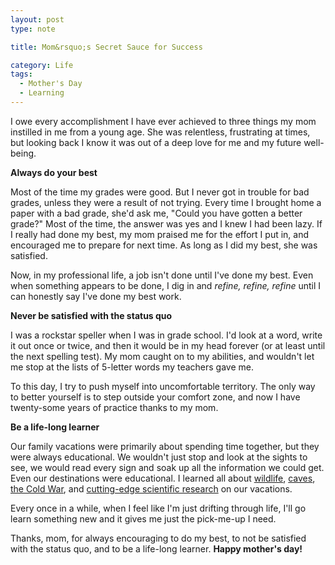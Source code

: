 ```yaml
---
layout: post
type: note

title: Mom&rsquo;s Secret Sauce for Success

category: Life
tags:
  - Mother's Day
  - Learning
---
```

I owe every accomplishment I have ever achieved to three things my mom
instilled in me from a young age. She was relentless, frustrating at
times, but looking back I know it was out of a deep love for me and my
future well-being.

**Always do your best**

Most of the time my grades were good. But I never got in trouble for bad
grades, unless they were a result of not trying. Every time I brought
home a paper with a bad grade, she'd ask me, "Could you have gotten a
better grade?" Most of the time, the answer was yes and I knew I had
been lazy. If I really had done my best, my mom praised me for the
effort I put in, and encouraged me to prepare for next time. As long as
I did my best, she was satisfied.

Now, in my professional life, a job isn't done until I've done my best.
Even when something appears to be done, I dig in and *refine, refine,
refine* until I can honestly say I've done my best work.

**Never be satisfied with the status quo**

I was a rockstar speller when I was in grade school. I'd look at a word,
write it out once or twice, and then it would be in my head forever (or
at least until the next spelling test). My mom caught on to my
abilities, and wouldn't let me stop at the lists of 5-letter words my
teachers gave me.

To this day, I try to push myself into uncomfortable territory. The only
way to better yourself is to step outside your comfort zone, and now I
have twenty-some years of practice thanks to my mom.

**Be a life-long learner**

Our family vacations were primarily about spending time together, but
they were always educational. We wouldn't just stop and look at the
sights to see, we would read every sign and soak up all the information
we could get. Even our destinations were educational. I learned all
about [wildlife](http://www.desertmuseum.org/),
[caves](http://www.nps.gov/cave), [the Cold
War](http://www.titanmissilemuseum.org/), and [cutting-edge scientific
research](http://www.b2science.org/) on our vacations.

Every once in a while, when I feel like I'm just drifting through life,
I'll go learn something new and it gives me just the pick-me-up I need.

Thanks, mom, for always encouraging to do my best, to not be satisfied
with the status quo, and to be a life-long learner. **Happy mother's
day!**

